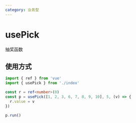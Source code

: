 ```yaml
---
category: 业务型
---
```

# 
<Check/>

# usePick

抽奖函数

## 使用方式

```ts
import { ref } from 'vue'
import { usePick } from './index'

const r = ref<number>(0)
const p = usePick([1, 2, 3, 6, 7, 8, 9, 10], 5, (v) => {
  r.value = v
})

p.run()
```
